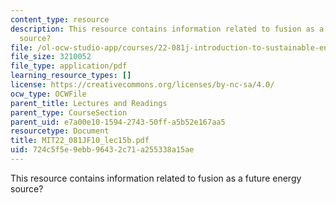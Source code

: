 ```yaml
---
content_type: resource
description: This resource contains information related to fusion as a future energy
  source?
file: /ol-ocw-studio-app/courses/22-081j-introduction-to-sustainable-energy-fall-2010/724c5f5e9ebb96432c71a255338a15ae_MIT22_081JF10_lec15b.pdf
file_size: 3210052
file_type: application/pdf
learning_resource_types: []
license: https://creativecommons.org/licenses/by-nc-sa/4.0/
ocw_type: OCWFile
parent_title: Lectures and Readings
parent_type: CourseSection
parent_uid: e7a00e10-1594-2743-50ff-a5b52e167aa5
resourcetype: Document
title: MIT22_081JF10_lec15b.pdf
uid: 724c5f5e-9ebb-9643-2c71-a255338a15ae
---
```

This resource contains information related to fusion as a future energy source?